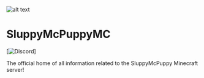 ![alt text](https://i.imgur.com/bSTHZ11.png "Banner")
# SluppyMcPuppyMC
[![Discord](https://img.shields.io/discord/553941978979762176?style=plastic)]

The official home of all information related to the SluppyMcPuppy Minecraft server!

